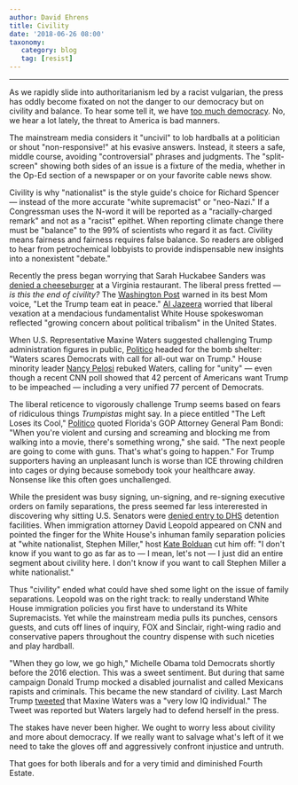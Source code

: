 ```yaml
---
author: David Ehrens
title: Civility
date: '2018-06-26 08:00'
taxonomy:
   category: blog
   tag: [resist]
---
```

---
As we rapidly slide into authoritarianism led by a racist vulgarian, the press has oddly become fixated on not the danger to our democracy but on civility and balance. To hear some tell it, we have [too much democracy](http://www.politico.com/magazine/story/2018/06/26/america-democracy-trump-russia-2016-218894). No, we hear a lot lately, the threat to America is bad manners.

The mainstream media considers it "uncivil" to lob hardballs at a politician or shout "non-responsive!" at his evasive answers. Instead, it steers a safe, middle course, avoiding "controversial" phrases and judgments. The "split-screen" showing both sides of an issue is a fixture of the media, whether in the Op-Ed section of a newspaper or on your favorite cable news show.

Civility is why "nationalist" is the style guide's choice for Richard Spencer — instead of the more accurate "white supremacist" or "neo-Nazi." If a Congressman uses the N-word it will be reported as a "racially-charged remark" and not as a "racist" epithet. When reporting climate change there must be "balance" to the 99% of scientists who regard it as fact. Civility means fairness and fairness requires false balance. So readers are obliged to hear from petrochemical lobbyists to provide indispensable new insights into a nonexistent "debate."

Recently the press began worrying that Sarah Huckabee Sanders was [denied a cheeseburger](https://www.mediamatters.org/blog/2018/06/25/after-sanders-tweeted-about-red-hen-pro-trump-trolls-unleashed-pizzagate-style-targeted-harassment/220530) at a Virginia restaurant. The liberal press fretted — *is this the end of civility?* The [Washington Post](https://www.washingtonpost.com/opinions/let-the-trump-team-eat-in-peace/2018/06/24/46882e16-779a-11e8-80be-6d32e182a3bc_story.html?noredirect=on&utm_term=.cb0f5eff2790) warned in its best Mom voice, "Let the Trump team eat in peace." [Al Jazeera](http://www.aljazeera.com/news/2018/06/growing-concern-political-tribalism-trump-era-180626081017735.html) worried that liberal vexation at a mendacious fundamentalist White House spokeswoman reflected "growing concern about political tribalism" in the United States.

When U.S. Representative Maxine Waters suggested challenging Trump administration figures in public, [Politico](https://www.politico.com/story/2018/06/25/maxine-waters-democrats-reaction-trump-feud-648028) headed for the bomb shelter: "Waters scares Democrats with call for all-out war on Trump." House minority leader [Nancy Pelosi](https://www.politico.com/story/2018/06/25/nancy-pelosi-maxine-waters-tweet-669489) rebuked Waters, calling for "unity" — even though a recent CNN poll showed that 42 percent of Americans want Trump to be impeached — including a very unified 77 percent of Democrats.

The liberal reticence to vigorously challenge Trump seems based on fears of ridiculous things *Trumpistas* might say. In a piece entitled "The Left Loses its Cool," [Politico](https://www.politico.com/story/2018/06/25/liberals-attack-bondi-sanders-trump-667934) quoted Florida's GOP Attorney General Pam Bondi: "When you're violent and cursing and screaming and blocking me from walking into a movie, there's something wrong," she said. "The next people are going to come with guns. That's what's going to happen." For Trump supporters having an unpleasant lunch is worse than ICE throwing children into cages or dying because somebody took your healthcare away. Nonsense like this often goes unchallenged.

While the president was busy signing, un-signing, and re-signing executive orders on family separations, the press seemed far less intererested in discovering why sitting U.S. Senators were [denied entry to DHS](http://thehill.com/latino/394004-dem-senator-to-grill-hhs-secretary-over-denied-entry-at-detention-facility) detention facilities. When immigration attorney David Leopold appeared on CNN and pointed the finger for the White House's inhuman family separation policies at "white nationalist, Stephen Miller," host [Kate Bolduan](http://www.mediamatters.org/video/2018/06/25/cnn-anchor-bristles-calling-white-house-adviser-stephen-miller-white-nationalist-citing-civility/220528) cut him off: "I don't know if you want to go as far as to — I mean, let's not — I just did an entire segment about civility here. I don't know if you want to call Stephen Miller a white nationalist."

Thus "civility" ended what could have shed some light on the issue of family separations. Leopold was on the right track: to really understand White House immigration policies you first have to understand its White Supremacists. Yet while the mainstream media pulls its punches, censors guests, and cuts off lines of inquiry, FOX and Sinclair, right-wing radio and conservative papers throughout the country dispense with such niceties and play hardball.

"When they go low, we go high," Michelle Obama told Democrats shortly before the 2016 election. This was a sweet sentiment. But during that same campaign Donald Trump mocked a disabled journalist and called Mexicans rapists and criminals. This became the new standard of civility. Last March Trump [tweeted](https://thehill.com/homenews/administration/377789-trump-maxine-waters-is-a-very-low-iq-individual) that Maxine Waters was a "very low IQ individual." The Tweet was reported but Waters largely had to defend herself in the press.

The stakes have never been higher. We ought to worry less about civility and more about democracy. If we really want to salvage what's left of it we need to take the gloves off and aggressively confront injustice and untruth.

That goes for both liberals and for a very timid and diminished Fourth Estate.
